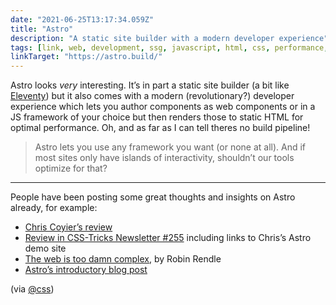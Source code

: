```yaml
---
date: "2021-06-25T13:17:34.059Z"
title: "Astro"
description: "A static site builder with a modern developer experience"
tags: [link, web, development, ssg, javascript, html, css, performance, tool, framework]
linkTarget: "https://astro.build/"
---
```

Astro looks _very_ interesting. It’s in part a static site builder (a bit like [Eleventy](https://www.11ty.dev/)) but it also comes with a modern (revolutionary?) developer experience which lets you author components as web components or in a JS framework of your choice but then renders those to static HTML for optimal performance. Oh, and as far as I can tell theres no build pipeline!

> Astro lets you use any framework you want (or none at all). And if most sites only have islands of interactivity, shouldn’t our tools optimize for that?
---

People have been posting some great thoughts and insights on Astro already, for example:

- [Chris Coyier’s review](https://css-tricks.com/astro/)
- [Review in CSS-Tricks Newsletter #255](https://css-tricks.com/newsletter/255-thoughts-on-astro/) including links to Chris’s Astro demo site
- [The web is too damn complex](https://www.robinrendle.com/notes/the-web-is-too-damn-complex.html), by Robin Rendle
- [Astro’s introductory blog post](https://astro.build/blog/introducing-astro) 

(via [@css](https://twitter.com/css))
